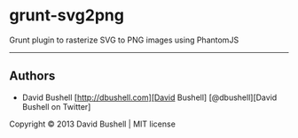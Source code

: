 grunt-svg2png
=============

Grunt plugin to rasterize SVG to PNG images using PhantomJS

* * *

## Authors

* David Bushell [http://dbushell.com][David Bushell] [@dbushell][David Bushell on Twitter]

Copyright © 2013 David Bushell | MIT license
